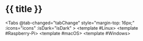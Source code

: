 <script setup>
   import { ref, computed, onMounted } from 'vue'
   import installOlaresLinux from './install-olares-linux.md'
   import installOlaresRaspberryPi from './install-olares-raspberry-pi.md'
   import installOlaresMac from './install-olares-mac.md'
   import installOlaresInstallOlaresWindows from './install-olares-windows.md'
   import { useData } from 'vitepress'

   const { isDark } = useData()
   const tabActiveIndex = ref(0)
   const randomKey = ref('RandomKey')
   const title = computed(()=> titles[tabActiveIndex.value])
   const titles = ['Install Olares on Linux', 'Install Olares on Raspberry Pi', 'Install Olares on Mac', 'Install Olares on Windows']

   const icons = ['linux-brands-solid', 'raspberry-pi-brands-solid', 'apple-brands-solid', 'windows-brands-solid']
   const icons_light = computed(() => icons.map(item => `/images/manual/icons/${item}.svg`))
   const icons_dark = computed(() => icons.map(item => `/images/manual/icons/${item}-dark.svg`))

   function tabChange(tab, index) {
      tabActiveIndex.value = index
      document.title = `${title.value} | Olares`;
   }

   onMounted(() => {
      document.title = `${title.value} | Olares`;
      setTimeout(() => {
         randomKey.value = Math.random()
      }, 0)
   })
   

</script>

# {{ title }}

<span style="display:none;opacity: 0;">{{randomKey}}</span>

<Tabs @tab-changed="tabChange" style="margin-top: 16px;" :icons="icons" :isDark="isDark" >
<template #Linux>
<installOlaresLinux/>
</template>
<template #Raspberry-Pi>
<installOlaresRaspberryPi />
</template>
<template #macOS>
<installOlaresMac />
</template>
<template #Windows>
<installOlaresInstallOlaresWindows />
</template>
</Tabs>
